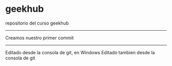 # geekhub
repositorio del curso geekhub

*******************************************************************************************************************************
Creamos nuestro primer commit
*******************************************************************************************************************************
Editado desde la consola de git, en Windows
Editado tambien desde la consola de git
